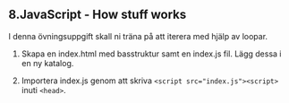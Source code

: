 ## 8.JavaScript - How stuff works

I denna övningsuppgift skall ni träna på att iterera med hjälp av loopar.

1. Skapa en index.html med basstruktur samt en index.js fil. Lägg dessa i en ny katalog.

1. Importera index.js genom att skriva ```<script src="index.js"><script>``` inuti ```<head>```.